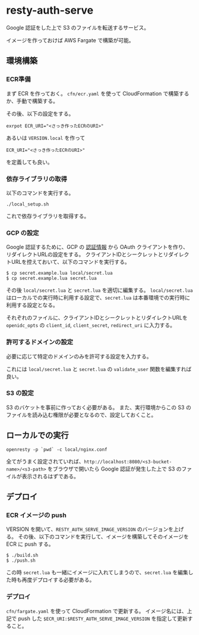 # resty-auth-serve

Google 認証をした上で S3 のファイルを転送するサービス。

イメージを作っておけば AWS Fargate で構築が可能。

## 環境構築

### ECR準備

まず ECR を作っておく。
`cfn/ecr.yaml` を使って CloudFormation で構築するか、手動で構築する。

その後、以下の設定をする。

```
exrpot ECR_URI="<さっき作ったECRのURI>"
```

あるいは `VERSION.local` を作って

```
ECR_URI="<さっき作ったECRのURI>"
```

を定義しても良い。

### 依存ライブラリの取得

以下のコマンドを実行する。

```
./local_setup.sh
```

これで依存ライブラリを取得する。

### GCP の設定

Google 認証するために、GCP の [認証情報](https://console.cloud.google.com/apis/credentials) から OAuth クライアントを作り、リダイレクトURLの設定をする。
クライアントIDとシークレットとリダイレクトURLを控えておいて、以下のコマンドを実行する。

```
$ cp secret.example.lua local/secret.lua
$ cp secret.example.lua secret.lua
```

その後 `local/secret.lua` と `secret.lua` を適切に編集する。
`local/secret.lua` はローカルでの実行時に利用する設定で、`secret.lua` は本番環境での実行時に利用する設定となる。

それぞれのファイルに、クライアントIDとシークレットとリダイレクトURLを `openidc_opts` の `client_id`, `client_secret`, `redirect_uri` に入力する。

### 許可するドメインの設定

必要に応じて特定のドメインのみを許可する設定を入力する。

これには `local/secret.lua` と `secret.lua` の `validate_user` 関数を編集すれば良い。

### S3 の設定

S3 のバケットを事前に作っておく必要がある。
また、実行環境からこの S3 のファイルを読み込む権限が必要となるので、設定しておくこと。

## ローカルでの実行

```
openresty -p `pwd` -c local/nginx.conf
```

全てがうまく設定されていれば、`http://localhost:8080/<s3-bucket-name>/<s3-path>` をブラウザで開いたら Google 認証が発生した上で S3 のファイルが表示されるはずである。

## デプロイ

### ECR イメージの push

VERSION を開いて、`RESTY_AUTH_SERVE_IMAGE_VERSION` のバージョンを上げる。
その後、以下のコマンドを実行して、イメージを構築してそのイメージを ECR に push する。

```
$ ./build.sh
$ ./push.sh
```

この時 `secret.lua` も一緒にイメージに入れてしまうので、`secret.lua` を編集した時も再度デプロイする必要がある。

### デプロイ

`cfn/fargate.yaml` を使って CloudFormation で更新する。
イメージ名には、上記で push した `$ECR_URI:$RESTY_AUTH_SERVE_IMAGE_VERSION` を指定して更新すること。
